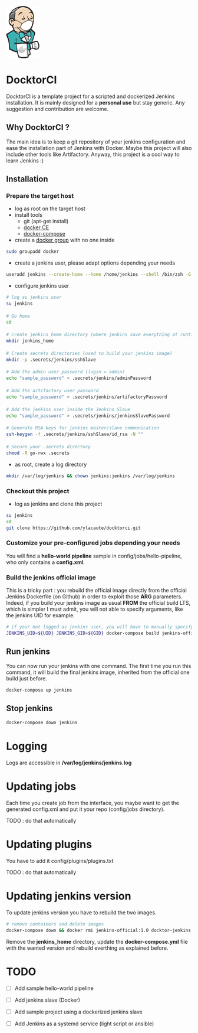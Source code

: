 
<img src="/logo/logo_v1.png" width="90" alt="docktorci">

# DocktorCI
DocktorCI is a template project for a scripted and dockerized Jenkins installation. It is mainly designed for a **personal use** but stay generic. Any suggestion and contribution are welcome.

## Why DocktorCI ?
The main idea is to keep a git repository of your jenkins configuration and ease the installation part of Jenkins with Docker. Maybe this project will also include other tools like Artifactory. Anyway, this project is a cool way to learn Jenkins :)

## Installation
### Prepare the target host
- log as root on the target host
- install tools
  - git (apt-get install)
  - [docker CE](https://docs.docker.com/engine/installation/#server)
  - [docker-compose](https://docs.docker.com/compose/install)
- create a [docker group](https://docs.docker.com/engine/installation/linux/linux-postinstall/#manage-docker-as-a-non-root-user) with no one inside
```bash
sudo groupadd docker
```
- create a jenkins user, please adapt options depending your needs
```bash
useradd jenkins --create-home --home /home/jenkins --shell /bin/zsh -G docker
```
- configure jenkins user
```bash
# log as jenkins user
su jenkins

# Go home
cd

# create jenkins_home directory (where jenkins save everything at runtime)
mkdir jenkins_home

# Create secrets directories (used to build your jenkins image)
mkdir -p .secrets/jenkins/sshSlave

# Add the admin user password (login = admin)
echo "sample_password" > .secrets/jenkins/adminPassword

# Add the artifactory user password
echo "sample_password" > .secrets/jenkins/artifactoryPassword

# Add the jenkins user inside the Jenkins Slave
echo "sample_password" > .secrets/jenkins/jenkinsSlavePassword

# Generate RSA keys for jenkins master/slave communication
ssh-keygen -f .secrets/jenkins/sshSlave/id_rsa -N ""

# Secure your .secrets directory
chmod -R go-rwx .secrets
```

- as root, create a log directory 
```bash
mkdir /var/log/jenkins && chown jenkins:jenkins /var/log/jenkins
```

### Checkout this project
- log as jenkins and clone this project
```bash
su jenkins
cd
git clone https://github.com/ylacaute/docktorci.git
```

### Customize your pre-configured jobs depending your needs
You will find a **hello-world pipeline** sample in config/jobs/hello-pipeline, who only contains a **config.xml**.

### Build the jenkins official image
This is a tricky part : you rebuild the official image directly from the official Jenkins Dockerfile (on Github) in order to exploit those **ARG** parameters. Indeed, if you build your jenkins image as usual **FROM** the official build LTS, which is simpler I must admit, you will not able to specify arguments, like the jenkins UID for example.
```bash
# if your not logged as jenkins user, you will have to manually specify jenkins UID and GID
JENKINS_UID=${UID} JENKINS_GID=${GID} docker-compose build jenkins-official
```

## Run jenkins
You can now run your jenkins with one command. The first time you run this command, it will build the final jenkins image, inherited from the official one build just before. 
```bash
docker-compose up jenkins
```
## Stop jenkins
```bash
docker-compose down jenkins
```

# Logging
Logs are accessible in **/var/log/jenkins/jenkins.log**

# Updating jobs
Each time you create job from the interface, you maybe want to get the generated config.xml and put it your repo (config/jobs directory). 

TODO : do that automatically

# Updating plugins
You have to add it config/plugins/plugins.txt

TODO : do that automatically

# Updating jenkins version
To update jenkins version you have to rebuild the two images. 
```bash
# remove containers and delete images
docker-compose down && docker rmi jenkins-official:1.0 docktor-jenkins:1.0
```
Remove the **jenkins_home** directory, update the **docker-compose.yml** file with the wanted version and rebuild everthing as explained before.

# TODO
- [ ] Add sample hello-world pipeline
- [ ] Add jenkins slave (Docker)
- [ ] Add sample project using a dockerized jenkins slave
- [ ] Add Jenkins as a systemd service (light script or ansible)


